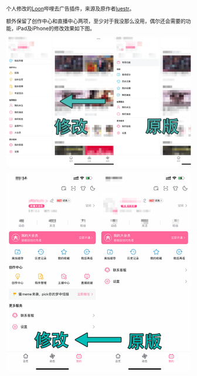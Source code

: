 个人修改的[Loon](https://nsloon.app/)哔哩去广告插件，来源及原作者[luestr](https://github.com/luestr/ProxyResource)。

额外保留了创作中心和直播中心两项，至少对于我没那么没用，偶尔还会需要的功能，iPad及iPhone的修改效果如下图。

![ipad](https://github.com/uranv/blbl-uiopt/raw/main/ipad.jpg)

![iphone](https://github.com/uranv/blbl-uiopt/raw/main/iphone.jpg)

